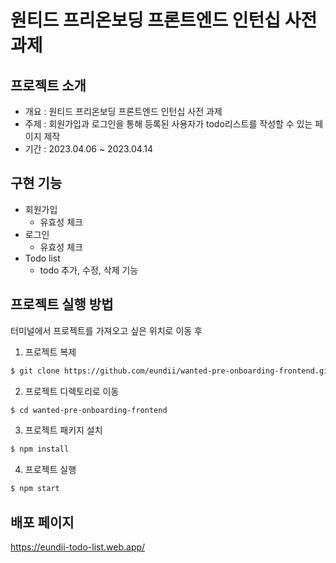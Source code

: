 # 원티드 프리온보딩 프론트엔드 인턴십 사전과제

## 프로젝트 소개

- 개요 : 원티드 프리온보딩 프론트엔드 인턴십 사전 과제
- 주제 : 회원가입과 로그인을 통해 등록된 사용자가 todo리스트를 작성할 수 있는 페이지 제작
- 기간 : 2023.04.06 ~ 2023.04.14


## 구현 기능

- 회원가입
  - 유효성 체크
- 로그인
  - 유효성 체크
- Todo list
  - todo 추가, 수정, 삭제 기능


## 프로젝트 실행 방법

터미널에서 프로젝트를 가져오고 싶은 위치로 이동 후

1. 프로젝트 복제

```zsh
$ git clone https://github.com/eundii/wanted-pre-onboarding-frontend.git
```

2. 프로젝트 디렉토리로 이동

```zsh
$ cd wanted-pre-onboarding-frontend
```

3. 프로젝트 패키지 설치

```zsh
$ npm install
```

4. 프로젝트 실행

```zsh
$ npm start
```


## 배포 페이지

<a href="https://eundii-todo-list.web.app/" target="_blank">https://eundii-todo-list.web.app/</a>



